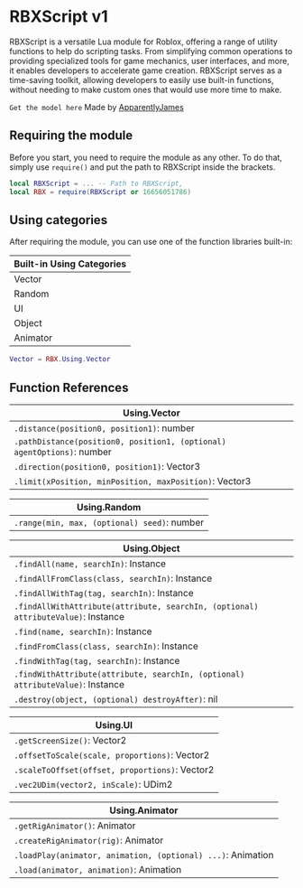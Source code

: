 # RBXScript v1
RBXScript is a versatile Lua module for Roblox, offering a range of utility functions to help do scripting tasks. From simplifying common operations to providing specialized tools for game mechanics, user interfaces, and more, it enables developers to accelerate game creation. RBXScript serves as a time-saving toolkit, allowing developers to easily use built-in functions, without needing to make custom ones that would use more time to make.

``` Get the model here ```
Made by [ApparentlyJames](https://apparentlyjames.carrd.co/)

## Requiring the module
Before you start, you need to require the module as any other. To do that, simply use ```require()``` and put the path to RBXScript inside the brackets.
```lua
local RBXScript = ... -- Path to RBXScript,
local RBX = require(RBXScript or 16656051786)
```

## Using categories
After requiring the module, you can use one of the function libraries built-in:

| Built-in Using Categories |
| ------------- |
| Vector |
| Random |
| UI |
| Object |
| Animator |

```lua
Vector = RBX.Using.Vector
```

## Function References

| Using.Vector |
| ------------- |
| `.distance(position0, position1)`: number |
| `.pathDistance(position0, position1, (optional) agentOptions)`: number |
| `.direction(position0, position1)`: Vector3 |
| `.limit(xPosition, minPosition, maxPosition)`: Vector3 |

| Using.Random |
| ------------- |
| `.range(min, max, (optional) seed)`: number |

| Using.Object |
| ------------- |
| `.findAll(name, searchIn)`: Instance |
| `.findAllFromClass(class, searchIn)`: Instance |
| `.findAllWithTag(tag, searchIn)`: Instance |
| `.findAllWithAttribute(attribute, searchIn, (optional) attributeValue)`: Instance |
| `.find(name, searchIn)`: Instance |
| `.findFromClass(class, searchIn)`: Instance |
| `.findWithTag(tag, searchIn)`: Instance |
| `.findWithAttribute(attribute, searchIn, (optional) attributeValue)`: Instance |
| `.destroy(object, (optional) destroyAfter)`: nil |

| Using.UI |
| ------------- |
| `.getScreenSize()`: Vector2 |
| `.offsetToScale(scale, proportions)`: Vector2 |
| `.scaleToOffset(offset, proportions)`: Vector2 |
| `.vec2UDim(vector2, inScale)`: UDim2 |

| Using.Animator |
| ------------- |
| `.getRigAnimator()`: Animator |
| `.createRigAnimator(rig)`: Animator |
| `.loadPlay(animator, animation, (optional) ...)`: Animation |
| `.load(animator, animation)`: Animation |
